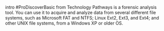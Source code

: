 intro
#ProDiscoverBasic from Technology Pathways is a forensic analysis tool. You can use it to acquire and analyze data from several different file systems, such as Microsoft FAT and NTFS; Linux Ext2, Ext3, and Ext4; and other UNIX file systems, from a Windows XP or older OS.
